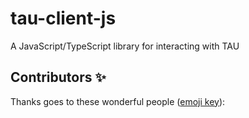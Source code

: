 <!-- ALL-CONTRIBUTORS-BADGE:START - Do not remove or modify this section -->
<!-- ALL-CONTRIBUTORS-BADGE:END -->
# tau-client-js
A JavaScript/TypeScript library for interacting with TAU
## Contributors ✨
Thanks goes to these wonderful people ([emoji key](https://allcontributors.org/docs/en/emoji-key)):
<!-- ALL-CONTRIBUTORS-LIST:START - Do not remove or modify this section -->
<!-- ALL-CONTRIBUTORS-LIST:END -->

